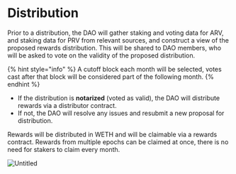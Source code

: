 # Distribution

Prior to a distribution, the DAO will gather staking and voting data for ARV, and staking data for PRV from relevant sources, and construct a view of the proposed rewards distribution. This will be shared to DAO members, who will be asked to vote on the validity of the proposed distribution.

{% hint style="info" %}
A cutoff block each month will be selected, votes cast after that block will be considered part of the following month.
{% endhint %}

* If the distribution is **notarized** (voted as valid), the DAO will distribute rewards via a distributor contract.
* If not, the DAO will resolve any issues and resubmit a new proposal for distribution.

Rewards will be distributed in WETH and will be claimable via a rewards contract. Rewards from multiple epochs can be claimed at once, there is no need for stakers to claim every month.

![Untitled](https://s3-us-west-2.amazonaws.com/secure.notion-static.com/07b1cada-bc84-4875-b652-37bbff39e56f/Untitled.png)

